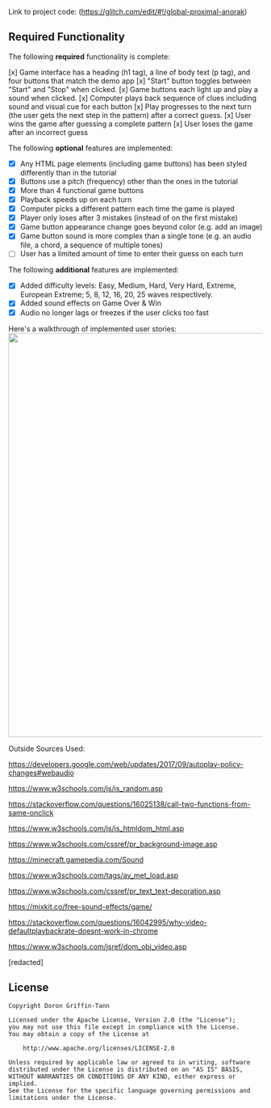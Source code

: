 
Link to project code: (https://glitch.com/edit/#!/global-proximal-anorak)

## Required Functionality

The following **required** functionality is complete:

[x] Game interface has a heading (h1 tag), a line of body text (p tag), and four buttons that match the demo app
[x] "Start" button toggles between "Start" and "Stop" when clicked. 
[x] Game buttons each light up and play a sound when clicked. 
[x] Computer plays back sequence of clues including sound and visual cue for each button
[x] Play progresses to the next turn (the user gets the next step in the pattern) after a correct guess. 
[x] User wins the game after guessing a complete pattern
[x] User loses the game after an incorrect guess

The following **optional** features are implemented:

* [x] Any HTML page elements (including game buttons) has been styled differently than in the tutorial
* [x] Buttons use a pitch (frequency) other than the ones in the tutorial
* [x] More than 4 functional game buttons
* [x] Playback speeds up on each turn
* [x] Computer picks a different pattern each time the game is played
* [x] Player only loses after 3 mistakes (instead of on the first mistake)
* [x] Game button appearance change goes beyond color (e.g. add an image)
* [x] Game button sound is more complex than a single tone (e.g. an audio file, a chord, a sequence of multiple tones)
* [ ] User has a limited amount of time to enter their guess on each turn

The following **additional** features are implemented:

- [x] Added difficulty levels: Easy, Medium, Hard, Very Hard, Extreme, European Extreme; 5, 8, 12, 16, 20, 25 waves respectively.
- [x] Added sound effects on Game Over & Win
- [x] Audio no longer lags or freezes if the user clicks too fast 

Here's a walkthrough of implemented user stories:
<br><img src="http://g.recordit.co/2aI1PINT79.gif" width=1200, height=800>

Outside Sources Used:

https://developers.google.com/web/updates/2017/09/autoplay-policy-changes#webaudio

https://www.w3schools.com/js/js_random.asp

https://stackoverflow.com/questions/16025138/call-two-functions-from-same-onclick

https://www.w3schools.com/js/js_htmldom_html.asp

https://www.w3schools.com/cssref/pr_background-image.asp

https://minecraft.gamepedia.com/Sound

https://www.w3schools.com/tags/av_met_load.asp

https://www.w3schools.com/cssref/pr_text_text-decoration.asp

https://mixkit.co/free-sound-effects/game/

https://stackoverflow.com/questions/16042995/why-video-defaultplaybackrate-doesnt-work-in-chrome

https://www.w3schools.com/jsref/dom_obj_video.asp

[redacted]


## License

    Copyright Doron Griffin-Tann

    Licensed under the Apache License, Version 2.0 (the "License");
    you may not use this file except in compliance with the License.
    You may obtain a copy of the License at

        http://www.apache.org/licenses/LICENSE-2.0

    Unless required by applicable law or agreed to in writing, software
    distributed under the License is distributed on an "AS IS" BASIS,
    WITHOUT WARRANTIES OR CONDITIONS OF ANY KIND, either express or implied.
    See the License for the specific language governing permissions and
    limitations under the License.
